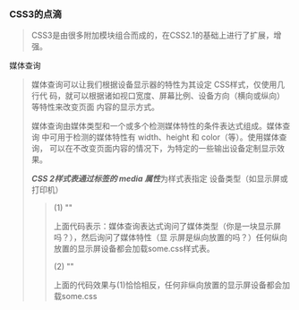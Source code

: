 ### CSS3的点滴

> CSS3是由很多附加模块组合而成的，在CSS2.1的基础上进行了扩展，增强。

媒体查询

> 媒体查询可以让我们根据设备显示器的特性为其设定 CSS样式，仅使用几行代 码，就可以根据诸如视口宽度、屏幕比例、设备方向（横向或纵向）等特性来改变页面 内容的显示方式。
>
> 媒体查询由媒体类型和一个或多个检测媒体特性的条件表达式组成。媒体查询 中可用于检测的媒体特性有 width、height 和 color（等）。使用媒体查询， 可以在不改变页面内容的情况下，为特定的一些输出设备定制显示效果。 
>
> ***CSS 2样式表通过<link>标签的 media 属性***为样式表指定 设备类型（如显示屏或打印机）
>
> > (1) "<link rel="stylesheet" media="screen and (orientation:position)" href="some.css" />"
> >
> > 上面代码表示：媒体查询表达式询问了媒体类型（你是一块显示屏吗？），然后询问了媒体特性（显 示屏是纵向放置的吗？）任何纵向放置的显示屏设备都会加载some.css样式表。
> >
> > (2) "<link rel="stylesheet" media="not screen and (orientation:position)" href="some.css" />"
> >
> > 上面的代码效果与(1)恰恰相反，任何非纵向放置的显示屏设备都会加载some.css
> >
> > 
